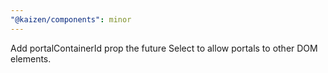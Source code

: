 ```yaml
---
"@kaizen/components": minor
---
```


Add portalContainerId prop the future Select to allow portals to other DOM elements.
